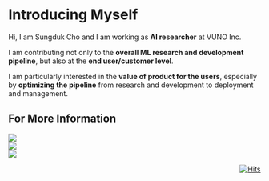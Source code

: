 # Introducing Myself
Hi, I am Sungduk Cho and I am working as **AI researcher** at VUNO Inc.

I am contributing not only to the **overall ML research and development pipeline**, but also at the **end user/customer level**.

I am particularly interested in the **value of product for the users**, especially by **optimizing the pipeline** from research and development to deployment and management.

## For More Information

<a href='https://sungdukcho.github.io'><img src="https://img.shields.io/badge/github%20pages-121013?style=for-the-badge&logo=github&logoColor=white"/></a><br/>
<a href='https://www.linkedin.com/in/sungdukcho'><img src="https://img.shields.io/badge/LinkedIn-0077B5?style=for-the-badge&logo=linkedin&logoColor=white"/></a><br/>
<a href='https://scholar.google.com/citations?hl=en&user=zsfFJ-cAAAAJ'><img src="https://img.shields.io/badge/Google%20Scholar-4285F4?style=for-the-badge&logo=google-scholar&logoColor=white"/></a>

<!--
# My Thoughts on GitHub / Code Repository / Source Version Control
`TO BE FILLED`
-->

<div align=right>

[![Hits](https://hits.seeyoufarm.com/api/count/incr/badge.svg?url=https%3A%2F%2Fgithub.com%2Fsungdukcho&count_bg=%239FC5E8&title_bg=%23000000&icon=&icon_color=%23E7E7E7&title=Views&edge_flat=false)](https://hits.seeyoufarm.com)

</div>

<!--
**sungdukcho/sungdukcho** is a ✨ _special_ ✨ repository because its `README.md` (this file) appears on your GitHub profile.

Here are some ideas to get you started:

- 🔭 I’m currently working on ...
- 🌱 I’m currently learning ...
- 👯 I’m looking to collaborate on ...
- 🤔 I’m looking for help with ...
- 💬 Ask me about ...
- 📫 How to reach me: ...
- 😄 Pronouns: ...
- ⚡ Fun fact: ...
-->
